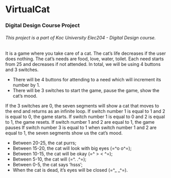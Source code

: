 # VirtualCat

### Digital Design Course Project

###### This project is a part of Koc University Elec204 - Digital Design course.

It is a game where you take care of a cat. The cat’s life decreases if the user does nothing. The cat’s needs are food, love, water, toilet. Each need starts from 25 and decreases if not attended. In total, we will be using 4 buttons and 3 switches.

-	There will be 4 buttons for attending to a need which will increment its number by 1. 
-	There will be 3 switches to start the game, pause the game, show the cat’s mood.

If the 3 switches are 0, the seven segments will show a cat that moves to the end and returns as an infinite loop. 
If switch number 1 is equal to 1 and 2 is equal to 0, the game starts.
If switch number 1 is equal to 0 and 2 is equal to 1, the game resets. 
If switch number 1 and 2 are equal to 1, the game pauses If switch number 3 is equal to 1 when switch number 1 and 2 are equal to 1, the seven segments show us the cat’s mood. 

+ Between 20-25, the cat purrs;
+ Between 15-20, the cat will look with big eyes (=^o o^=); 
+ Between 10-15, the cat will be okay (=^ > < ^=); 
+ Between 5-10, the cat will (=^. .^=); 
+ Between 0-5, the cat says ‘hsss’; 
+ When the cat is dead, it’s eyes will be closed (=^_ _^=).
